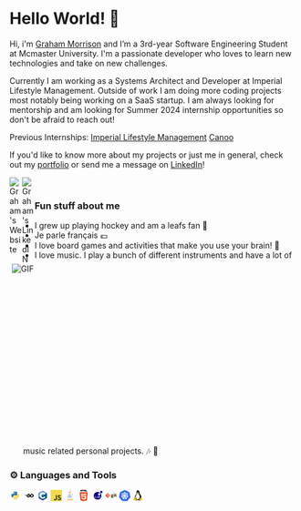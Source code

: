 # Hello World! :wave:

Hi, i'm [Graham Morrison](https://grahammorrison.ca/) and I’m a 3rd-year Software Engineering Student at Mcmaster University. I'm a passionate developer who loves to learn new technologies and take on new challenges. 

Currently I am working as a Systems Architect and Developer at Imperial Lifestyle Management. Outside of work I am doing more coding projects most notably being working on a SaaS startup. I am always looking for mentorship and am looking for Summer 2024 internship opportunities so don't be afraid to reach out!

Previous Internships:
[Imperial Lifestyle Management](https://imperiallife.ca/)
[Canoo](https://www.canoo.com/)

If you'd like to know more about my projects or just me in general, check out my [portfolio](https://www.grahammorrison.ca) or send me a message on [LinkedIn](https://www.linkedin.com/in/morrison-e-graham/)!

<a href="https://www.grahammorrison.ca">
  <img align="left" alt="Graham's Website" width="22px" src="https://github.com/GrahamMo/GrahamMo/blob/06b590a5b548e8680112fac66625bed0cc43fe8a/gmicon.png" />
</a>
<a href="https://www.linkedin.com/in/morrison-e-graham/">
  <img align="left" alt="Graham's LinkedIN" width="22px" src="https://github.com/GrahamMo/GrahamMo/blob/main/linkedinlogo.png" />
</a>

<img align="right" alt="GIF" src="https://github.com/GrahamMo/GrahamMo/blob/1427fd38f4fbaffc3394e989294227c613588688/code.gif?raw=true" width="500" height="320" />

<br  />

### Fun stuff about me
- I grew up playing hockey and am a leafs fan :maple_leaf:
- Je parle français :euro:
- I love board games and activities that make you use your brain! :game_die:
- I love music. I play a bunch of different instruments and have a lot of music related personal projects. :notes: :musical_keyboard:

### ⚙️ Languages and Tools
<code><img height="20" src="https://raw.githubusercontent.com/github/explore/80688e429a7d4ef2fca1e82350fe8e3517d3494d/topics/python/python.png"></code>
<code><img height="20" src="https://raw.githubusercontent.com/github/explore/80688e429a7d4ef2fca1e82350fe8e3517d3494d/topics/go/go.png"></code>
<code><img height="20" src="https://raw.githubusercontent.com/github/explore/80688e429a7d4ef2fca1e82350fe8e3517d3494d/topics/c/c.png"></code>
<code><img height="20" src="https://raw.githubusercontent.com/github/explore/5c058a388828bb5fde0bcafd4bc867b5bb3f26f3/topics/javascript/javascript.png"></code>
<code><img height="20" src="https://raw.githubusercontent.com/github/explore/80688e429a7d4ef2fca1e82350fe8e3517d3494d/topics/java/java.png"></code>
<code><img height="20" src="https://raw.githubusercontent.com/github/explore/80688e429a7d4ef2fca1e82350fe8e3517d3494d/topics/html/html.png"></code>
<code><img height="20" src="https://raw.githubusercontent.com/github/explore/80688e429a7d4ef2fca1e82350fe8e3517d3494d/topics/lua/lua.png"></code>
<code><img height="20" src="https://raw.githubusercontent.com/github/explore/80688e429a7d4ef2fca1e82350fe8e3517d3494d/topics/git/git.png"></code>
<code><img height="20" src="https://raw.githubusercontent.com/github/explore/80688e429a7d4ef2fca1e82350fe8e3517d3494d/topics/kubernetes/kubernetes.png"></code>
<code><img height="20" src="https://raw.githubusercontent.com/github/explore/80688e429a7d4ef2fca1e82350fe8e3517d3494d/topics/linux/linux.png"></code>




